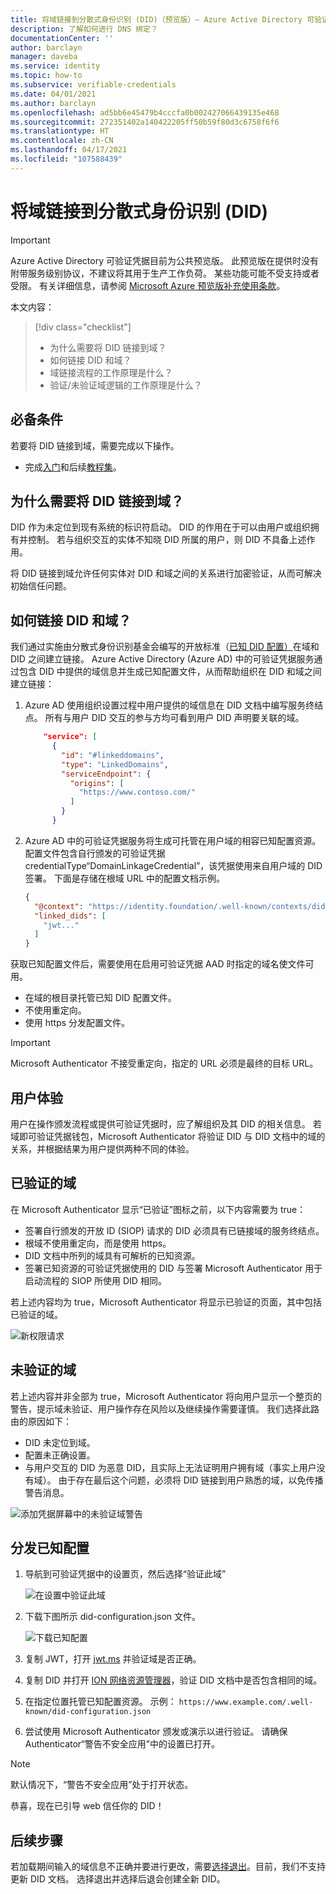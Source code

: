 ```yaml
---
title: 将域链接到分散式身份识别 (DID)（预览版）— Azure Active Directory 可验证凭据
description: 了解如何进行 DNS 绑定？
documentationCenter: ''
author: barclayn
manager: daveba
ms.service: identity
ms.topic: how-to
ms.subservice: verifiable-credentials
ms.date: 04/01/2021
ms.author: barclayn
ms.openlocfilehash: ad5bb6e45479b4cccfa0b002427066439135e468
ms.sourcegitcommit: 272351402a140422205ff50b59f80d3c6758f6f6
ms.translationtype: HT
ms.contentlocale: zh-CN
ms.lasthandoff: 04/17/2021
ms.locfileid: "107588439"
---
```

# <a name="link-your-domain-to-your-decentralized-identifier-did"></a>将域链接到分散式身份识别 (DID)

> [!IMPORTANT]
> Azure Active Directory 可验证凭据目前为公共预览版。
> 此预览版在提供时没有附带服务级别协议，不建议将其用于生产工作负荷。 某些功能可能不受支持或者受限。 有关详细信息，请参阅 [Microsoft Azure 预览版补充使用条款](https://azure.microsoft.com/support/legal/preview-supplemental-terms/)。

本文内容：
> [!div class="checklist"]
> * 为什么需要将 DID 链接到域？
> * 如何链接 DID 和域？
> * 域链接流程的工作原理是什么？
> * 验证/未验证域逻辑的工作原理是什么？

## <a name="prerequisites"></a>必备条件

若要将 DID 链接到域，需要完成以下操作。

- 完成[入门](get-started-verifiable-credentials.md)和后续[教程集](enable-your-tenant-verifiable-credentials.md)。

## <a name="why-do-we-need-to-link-our-did-to-our-domain"></a>为什么需要将 DID 链接到域？

DID 作为未定位到现有系统的标识符启动。 DID 的作用在于可以由用户或组织拥有并控制。 若与组织交互的实体不知晓 DID 所属的用户，则 DID 不具备上述作用。

将 DID 链接到域允许任何实体对 DID 和域之间的关系进行加密验证，从而可解决初始信任问题。

## <a name="how-do-we-link-dids-and-domains"></a>如何链接 DID 和域？

我们通过实施由分散式身份识别基金会编写的开放标准（[已知 DID 配置）](https://identity.foundation/.well-known/resources/did-configuration/)在域和 DID 之间建立链接。 Azure Active Directory (Azure AD) 中的可验证凭据服务通过包含 DID 中提供的域信息并生成已知配置文件，从而帮助组织在 DID 和域之间建立链接：

1. Azure AD 使用组织设置过程中用户提供的域信息在 DID 文档中编写服务终结点。 所有与用户 DID 交互的参与方均可看到用户 DID 声明要关联的域。  

    ```json
        "service": [
          {
            "id": "#linkeddomains",
            "type": "LinkedDomains",
            "serviceEndpoint": {
              "origins": [
                "https://www.contoso.com/"
              ]
            }
          }
    ```

2. Azure AD 中的可验证凭据服务将生成可托管在用户域的相容已知配置资源。 配置文件包含自行颁发的可验证凭据 credentialType“DomainLinkageCredential”，该凭据使用来自用户域的 DID 签署。 下面是存储在根域 URL 中的配置文档示例。


    ```json
    {
      "@context": "https://identity.foundation/.well-known/contexts/did-configuration-v0.0.jsonld",
      "linked_dids": [
        "jwt..."
      ]
    }
    ```

获取已知配置文件后，需要使用在启用可验证凭据 AAD 时指定的域名使文件可用。

* 在域的根目录托管已知 DID 配置文件。
* 不使用重定向。
* 使用 https 分发配置文件。

>[!IMPORTANT]
>Microsoft Authenticator 不接受重定向，指定的 URL 必须是最终的目标 URL。

## <a name="user-experience"></a>用户体验 

用户在操作颁发流程或提供可验证凭据时，应了解组织及其 DID 的相关信息。 若域即可验证凭据钱包，Microsoft Authenticator 将验证 DID 与 DID 文档中的域的关系，并根据结果为用户提供两种不同的体验。

## <a name="verified-domain"></a>已验证的域

在 Microsoft Authenticator 显示“已验证”图标之前，以下内容需要为 true：

* 签署自行颁发的开放 ID (SIOP) 请求的 DID 必须具有已链接域的服务终结点。
* 根域不使用重定向，而是使用 https。
* DID 文档中所列的域具有可解析的已知资源。
* 签署已知资源的可验证凭据使用的 DID 与签署 Microsoft Authenticator 用于启动流程的 SIOP 所使用 DID 相同。

若上述内容均为 true，Microsoft Authenticator 将显示已验证的页面，其中包括已验证的域。

![新权限请求](media/how-to-dnsbind/new-permission-request.png) 

## <a name="unverified-domain"></a>未验证的域

若上述内容并非全部为 true，Microsoft Authenticator 将向用户显示一个整页的警告，提示域未验证、用户操作存在风险以及继续操作需要谨慎。 我们选择此路由的原因如下：

* DID 未定位到域。
* 配置未正确设置。
* 与用户交互的 DID 为恶意 DID，且实际上无法证明用户拥有域（事实上用户没有域）。 由于存在最后这个问题，必须将 DID 链接到用户熟悉的域，以免传播警告消息。

![添加凭据屏幕中的未验证域警告](media/how-to-dnsbind/add-credential-not-verified-authenticated.png)

## <a name="distribute-well-known-config"></a>分发已知配置

1. 导航到可验证凭据中的设置页，然后选择“验证此域”

   ![在设置中验证此域](media/how-to-dnsbind/settings-verify.png) 

2. 下载下图所示 did-configuration.json 文件。

   ![下载已知配置](media/how-to-dnsbind/verify-download.png) 

3. 复制 JWT，打开 [jwt.ms](https://www.jwt.ms) 并验证域是否正确。

4. 复制 DID 并打开 [ION 网络资源管理器](https://identity.foundation/ion/explorer)，验证 DID 文档中是否包含相同的域。 

5. 在指定位置托管已知配置资源。 示例： `https://www.example.com/.well-known/did-configuration.json`

6. 尝试使用 Microsoft Authenticator 颁发或演示以进行验证。 请确保 Authenticator“警告不安全应用”中的设置已打开。

>[!NOTE]
>默认情况下，“警告不安全应用”处于打开状态。

恭喜，现在已引导 web 信任你的 DID！

## <a name="next-steps"></a>后续步骤

若加载期间输入的域信息不正确并要进行更改，需要[选择退出](how-to-opt-out.md)。目前，我们不支持更新 DID 文档。 选择退出并选择后退会创建全新 DID。
